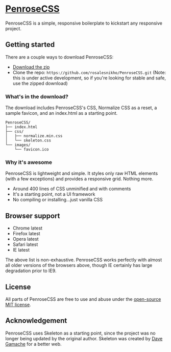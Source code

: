 # [PenroseCSS](http://getskeleton.com)
PenroseCSS is a simple, responsive boilerplate to kickstart any responsive project.



## Getting started

There are a couple ways to download PenroseCSS:
- [Download the zip](https://github.com/rosalesnikho/PenroseCSS)
- Clone the repo: `https://github.com/rosalesnikho/PenroseCSS.git` (Note: this is under active development, so if you're looking for stable and safe, use the zipped download)


### What's in the download?

The download includes PenroseCSS's CSS, Normalize CSS as a reset, a sample favicon, and an index.html as a starting point.

```
PenroseCSS/
├── index.html
├── css/
│   ├── normalize.min.css
│   └── skeleton.css
└── images/
    └── favicon.ico

```

### Why it's awesome

PenroseCSS is lightweight and simple. It styles only raw HTML elements (with a few exceptions) and provides a responsive grid. Nothing more.
- Around 400 lines of CSS unminified and with comments
- It's a starting point, not a UI framework
- No compiling or installing...just vanilla CSS


## Browser support

- Chrome latest
- Firefox latest
- Opera latest
- Safari latest
- IE latest

The above list is non-exhaustive. PenroseCSS works perfectly with almost all older versions of the browsers above, though IE certainly has large degradation prior to IE9.


## License

All parts of PenroseCSS are free to use and abuse under the [open-source MIT license](https://github.com/dhg/Skeleton/blob/master/LICENSE.md).


## Acknowledgement

PenroseCSS uses Skeleton as a starting point, since the project was no longer being updated by the original author. Skeleton was created by [Dave Gamache](https://twitter.com/dhg) for a better web.
